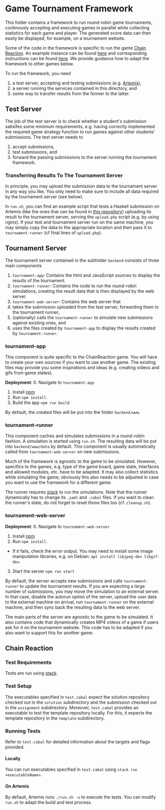 # Game Tournament Framework

This folder contains a framework to run round-robin game tournaments,
continously accepting and executing games in parallel while collecting statistics for each game and player.
The generated score data can then easily be displayed, for example, on a tournament website.

Some of the code in the framework is specific to run the game [Chain Reaction](https://brilliant.org/wiki/chain-reaction-game/).
An example instance can be found [here](https://vmnipkow16.in.tum.de/christmas2020/)
and corresponding instructions can be found [here](instructions.pdf).
We provide guidance how to adapt the framework to other games below.

To run the framework, you need
1. a test server, accepting and testing submissions (e.g. [Artemis](https://github.com/ls1intum/Artemis)),
2. a server running the services contained in this directory, and
3. some way to transfer results from the former to the latter.

## Test Server

The job of the test server is to check whether a student's submission satisifes
some minimum requirements, e.g. having correctly implemented the required game strategy function
to run games against other students' submissions.
The test server needs to
1. accept submissions,
2. test submissions, and
3. forward the passing submissions to the server running the tournament framework.

### Transferring Results To The Tournament Server

In principle, you may upload the submission data to the tournament server in any way you like.
You only need to make sure to include all data required by the tournament server (see below).

In `run.sh`, you can find an example script that tests a Haskell submission on Artemis
(like the ones that can be found in [this repository](https://github.com/kappelmann/engaging-large-scale-functional-programming/tree/main/resources))
uploading its result to the tournament server, serving the `upload.php` script (e.g. by using nginx).
If your test and tournament server run on the same machine, you may simply copy the data to the appropriate location
and then pass it to `tournament-runner` (cf final lines of `upload.php`).

## Tournament Server

The tournament server contained in the subfolder `backend` consists of three main components
1. `tournament-app`: Contains the html and JavaScript sources to display the results of the tournament.
2. `tournament-runner`: Contains the code to run the round-robin simulations, creating the result data that
   is then displayed by the web server.
3. `tournament-web-server`: Contains the web server that
  1. takes the submission uploaded from the test server, forwarding them to the tournament runner,
  2. (optionally) calls the `tournament-runner` to simulate new submissions against existing ones, and
  3. uses the files created by `tournament-app` to display the results created by `tournament-runner`.

### tournament-app

This component is quite specific to the ChainReaction game. You will have to create your own 
sources if you want to use another game. The existing files may provide you some inspirations and ideas
(e.g. creating videos and gifs from game states).

**Deployment**:
0. Navigate to `tournament-app`
1. Install [npm](https://docs.npmjs.com/downloading-and-installing-node-js-and-npm)
2. Run `npm install`.
3. Build the app `npm run build`

By default, the created files will be put into the folder `backend/www`.

### tournament-runner

This component caches and simulates submissions in a round-robin fashion.
A simulation is started using `run.sh`.
The resulting data will be put into `backend/www/data` by default.
This component is usually automatically called from `tournament-web-server` on new submissions.

Much of the framework is agnostic to the game to be simulated.
However, specifics to the games, e.g. type of the game board,
game state, interfaces and allowed modules, etc. have to be adapted.
It may also collect statistics while simulating the game; obviously this
also needs to be adjusted in case you want to use the framework for a different game.

The runner requires [stack](https://docs.haskellstack.org/en/stable/README/) to run the simulations.
Note that the runner dynamically has to change its `.yaml` and `.cabal` files.
If you want to clean the runner's state, do not forget to reset those files too (cf. `cleanup.sh`).

### tournament-web-server

**Deployment**:
0. Navigate to `tournament-web-server`
1. Install [npm](https://docs.npmjs.com/downloading-and-installing-node-js-and-npm)
2. Run `npm install`.
  - If it fails, check the error output. You may need to install some image manipulation libraries,
    e.g. on Debian: `apt install libjpeg-dev libgif-dev`.
3. Start the server `npm run start`

By default, the server accepts new submissions and calls `tournament-runner` to update the tournament results.
If you are expecting a large number of submissions, you may move the simulation to an external server.
In that case, disable the autorun  option of the server, upload the user data to the external machine
on arrival, run `tournament-runner` on the external machine, and then sync back the resulting data
to the web server. 

The main parts of the server are agnostic to the game to be simulated.
It also contains code that dynamically creates MP4 videos of a game if users ask for it on the tournament website.
This code has to be adapted if you also want to support this for another game.

## Chain Reaction

### Test Requirements

Tests are run using [stack](https://docs.haskellstack.org/en/stable/README/).

### Test Setup

The executables specified in `test.cabal` expect the solution repository checked out in the `solution`
subdirectory and the submission checked out in the `assignment` subdirectory.
Moreover, `test.cabal` provides an executable to test the template repository locally.
For this, it expects the template repository in the `template` subdirectory.

### Running Tests

Refer to `test.cabal` for detailed information about the targets and flags provided.

#### Locally

You can run executables specified in `test.cabal` using `stack run <executableName>`.

#### On Artemis

By default, Artemis runs `./run.sh -s` to execute the tests.
You can modify `run.sh` to adapt the build and test process.

